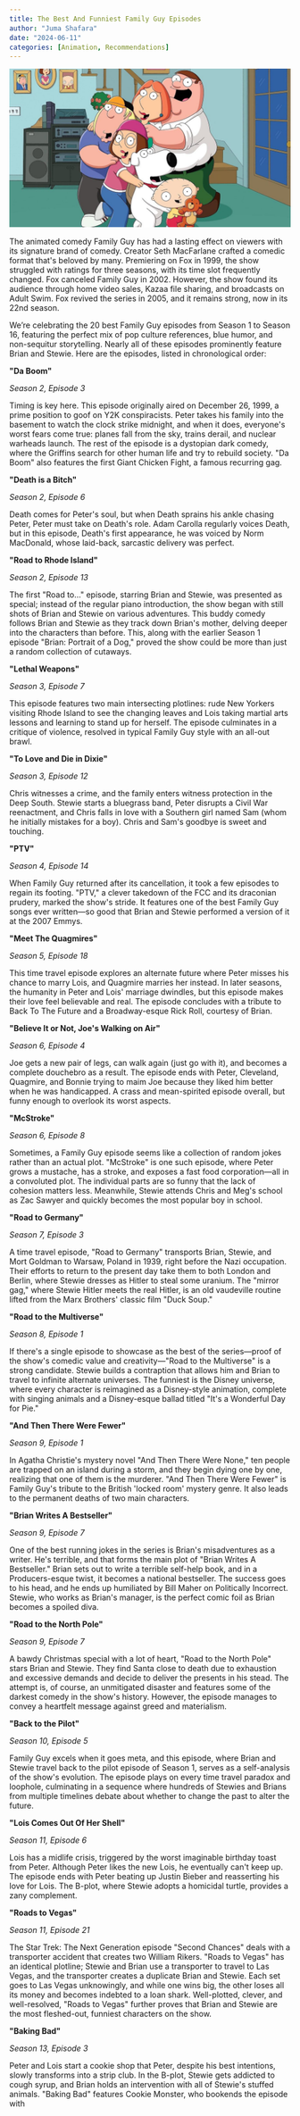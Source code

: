 ```yaml
---
title: The Best And Funniest Family Guy Episodes
author: "Juma Shafara"
date: "2024-06-11"
categories: [Animation, Recommendations]
---
```


![IMDb](thumbnail.jpg)

The animated comedy Family Guy has had a lasting effect on viewers with its signature brand of comedy. Creator Seth MacFarlane crafted a comedic format that's beloved by many. Premiering on Fox in 1999, the show struggled with ratings for three seasons, with its time slot frequently changed. Fox canceled Family Guy in 2002. However, the show found its audience through home video sales, Kazaa file sharing, and broadcasts on Adult Swim. Fox revived the series in 2005, and it remains strong, now in its 22nd season.

We’re celebrating the 20 best Family Guy episodes from Season 1 to Season 16, featuring the perfect mix of pop culture references, blue humor, and non-sequitur storytelling. Nearly all of these episodes prominently feature Brian and Stewie. Here are the episodes, listed in chronological order:

**"Da Boom"**

_Season 2, Episode 3_

Timing is key here. This episode originally aired on December 26, 1999, a prime position to goof on Y2K conspiracists. Peter takes his family into the basement to watch the clock strike midnight, and when it does, everyone's worst fears come true: planes fall from the sky, trains derail, and nuclear warheads launch. The rest of the episode is a dystopian dark comedy, where the Griffins search for other human life and try to rebuild society. "Da Boom" also features the first Giant Chicken Fight, a famous recurring gag.

**"Death is a Bitch"**

_Season 2, Episode 6_

Death comes for Peter's soul, but when Death sprains his ankle chasing Peter, Peter must take on Death's role. Adam Carolla regularly voices Death, but in this episode, Death's first appearance, he was voiced by Norm MacDonald, whose laid-back, sarcastic delivery was perfect.

**"Road to Rhode Island"**

_Season 2, Episode 13_

The first "Road to…" episode, starring Brian and Stewie, was presented as special; instead of the regular piano introduction, the show began with still shots of Brian and Stewie on various adventures. This buddy comedy follows Brian and Stewie as they track down Brian's mother, delving deeper into the characters than before. This, along with the earlier Season 1 episode "Brian: Portrait of a Dog," proved the show could be more than just a random collection of cutaways.

**"Lethal Weapons"**

_Season 3, Episode 7_

This episode features two main intersecting plotlines: rude New Yorkers visiting Rhode Island to see the changing leaves and Lois taking martial arts lessons and learning to stand up for herself. The episode culminates in a critique of violence, resolved in typical Family Guy style with an all-out brawl.

**"To Love and Die in Dixie"**

_Season 3, Episode 12_

Chris witnesses a crime, and the family enters witness protection in the Deep South. Stewie starts a bluegrass band, Peter disrupts a Civil War reenactment, and Chris falls in love with a Southern girl named Sam (whom he initially mistakes for a boy). Chris and Sam's goodbye is sweet and touching.

**"PTV"**

_Season 4, Episode 14_

When Family Guy returned after its cancellation, it took a few episodes to regain its footing. "PTV," a clever takedown of the FCC and its draconian prudery, marked the show's stride. It features one of the best Family Guy songs ever written—so good that Brian and Stewie performed a version of it at the 2007 Emmys.

**"Meet The Quagmires"**

_Season 5, Episode 18_

This time travel episode explores an alternate future where Peter misses his chance to marry Lois, and Quagmire marries her instead. In later seasons, the humanity in Peter and Lois' marriage dwindles, but this episode makes their love feel believable and real. The episode concludes with a tribute to Back To The Future and a Broadway-esque Rick Roll, courtesy of Brian.

**"Believe It or Not, Joe's Walking on Air"**

_Season 6, Episode 4_

Joe gets a new pair of legs, can walk again (just go with it), and becomes a complete douchebro as a result. The episode ends with Peter, Cleveland, Quagmire, and Bonnie trying to maim Joe because they liked him better when he was handicapped. A crass and mean-spirited episode overall, but funny enough to overlook its worst aspects.

**"McStroke"**

_Season 6, Episode 8_

Sometimes, a Family Guy episode seems like a collection of random jokes rather than an actual plot. "McStroke" is one such episode, where Peter grows a mustache, has a stroke, and exposes a fast food corporation—all in a convoluted plot. The individual parts are so funny that the lack of cohesion matters less. Meanwhile, Stewie attends Chris and Meg's school as Zac Sawyer and quickly becomes the most popular boy in school.

**"Road to Germany"**

_Season 7, Episode 3_

A time travel episode, "Road to Germany" transports Brian, Stewie, and Mort Goldman to Warsaw, Poland in 1939, right before the Nazi occupation. Their efforts to return to the present day take them to both London and Berlin, where Stewie dresses as Hitler to steal some uranium. The "mirror gag," where Stewie Hitler meets the real Hitler, is an old vaudeville routine lifted from the Marx Brothers' classic film "Duck Soup."

**"Road to the Multiverse"**

_Season 8, Episode 1_

If there's a single episode to showcase as the best of the series—proof of the show's comedic value and creativity—"Road to the Multiverse" is a strong candidate. Stewie builds a contraption that allows him and Brian to travel to infinite alternate universes. The funniest is the Disney universe, where every character is reimagined as a Disney-style animation, complete with singing animals and a Disney-esque ballad titled "It's a Wonderful Day for Pie."

**"And Then There Were Fewer"**

_Season 9, Episode 1_

In Agatha Christie's mystery novel "And Then There Were None," ten people are trapped on an island during a storm, and they begin dying one by one, realizing that one of them is the murderer. "And Then There Were Fewer" is Family Guy's tribute to the British 'locked room' mystery genre. It also leads to the permanent deaths of two main characters.

**"Brian Writes A Bestseller"**

_Season 9, Episode 7_

One of the best running jokes in the series is Brian's misadventures as a writer. He's terrible, and that forms the main plot of "Brian Writes A Bestseller." Brian sets out to write a terrible self-help book, and in a Producers-esque twist, it becomes a national bestseller. The success goes to his head, and he ends up humiliated by Bill Maher on Politically Incorrect. Stewie, who works as Brian's manager, is the perfect comic foil as Brian becomes a spoiled diva.

**"Road to the North Pole"**

_Season 9, Episode 7_

A bawdy Christmas special with a lot of heart, "Road to the North Pole" stars Brian and Stewie. They find Santa close to death due to exhaustion and excessive demands and decide to deliver the presents in his stead. The attempt is, of course, an unmitigated disaster and features some of the darkest comedy in the show's history. However, the episode manages to convey a heartfelt message against greed and materialism.

**"Back to the Pilot"**

_Season 10, Episode 5_

Family Guy excels when it goes meta, and this episode, where Brian and Stewie travel back to the pilot episode of Season 1, serves as a self-analysis of the show's evolution. The episode plays on every time travel paradox and loophole, culminating in a sequence where hundreds of Stewies and Brians from multiple timelines debate about whether to change the past to alter the future.

**"Lois Comes Out Of Her Shell"**

_Season 11, Episode 6_

Lois has a midlife crisis, triggered by the worst imaginable birthday toast from Peter. Although Peter likes the new Lois, he eventually can't keep up. The episode ends with Peter beating up Justin Bieber and reasserting his love for Lois. The B-plot, where Stewie adopts a homicidal turtle, provides a zany complement.

**"Roads to Vegas"**

_Season 11, Episode 21_

The Star Trek: The Next Generation episode "Second Chances" deals with a transporter accident that creates two William Rikers. "Roads to Vegas" has an identical plotline; Stewie and Brian use a transporter to travel to Las Vegas, and the transporter creates a duplicate Brian and Stewie. Each set goes to Las Vegas unknowingly, and while one wins big, the other loses all its money and becomes indebted to a loan shark. Well-plotted, clever, and well-resolved, "Roads to Vegas" further proves that Brian and Stewie are the most fleshed-out, funniest characters on the show.

**"Baking Bad"**

_Season 13, Episode 3_

Peter and Lois start a cookie shop that Peter, despite his best intentions, slowly transforms into a strip club. In the B-plot, Stewie gets addicted to cough syrup, and Brian holds an intervention with all of Stewie's stuffed animals. "Baking Bad" features Cookie Monster, who bookends the episode with
